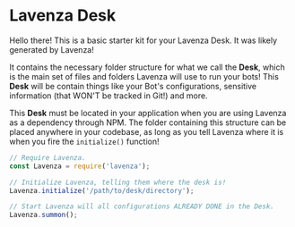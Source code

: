 # Lavenza Desk
Hello there! This is a basic starter kit for your Lavenza Desk. It was likely generated by Lavenza!

It contains the necessary folder structure for what we call the **Desk**, which is the main set of files
and folders Lavenza will use to run your bots! This **Desk** will be contain things like your Bot's configurations,
sensitive information (that WON'T be tracked in Git!) and more. 

This **Desk** must be located in your application when you are using Lavenza as a dependency through NPM. The folder
containing this structure can be placed anywhere in your codebase, as long as you tell Lavenza where it is when you fire
the `initialize()` function!

```javascript
// Require Lavenza.
const Lavenza = require('lavenza');

// Initialize Lavenza, telling them where the desk is!
Lavenza.initialize('/path/to/desk/directory');

// Start Lavenza will all configurations ALREADY DONE in the Desk.
Lavenza.summon();
```